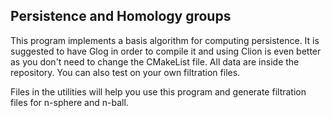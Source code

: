 ## Persistence and Homology groups

This program implements a basis algorithm for computing persistence. It is suggested to have Glog in order to compile
it and using Clion is even better as you don't need to change the CMakeList file. All data are inside the repository. You can also test on your own filtration files.

Files in the utilities will help you use this program and generate filtration files for n-sphere and n-ball.